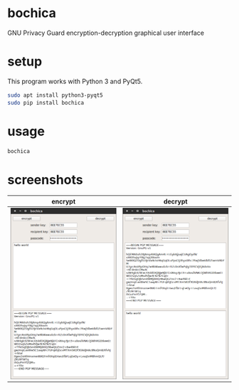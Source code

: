 # bochica

GNU Privacy Guard encryption-decryption graphical user interface

# setup

This program works with Python 3 and PyQt5.

```Bash
sudo apt install python3-pyqt5
sudo pip install bochica
```

# usage

```Bash
bochica
```

# screenshots

|**encrypt**                                                                         |**decrypt**                                                                         |
|------------------------------------------------------------------------------------|------------------------------------------------------------------------------------|
|![](https://raw.githubusercontent.com/wdbm/bochica/master/media/bochica_encrypt.png)|![](https://raw.githubusercontent.com/wdbm/bochica/master/media/bochica_decrypt.png)|
